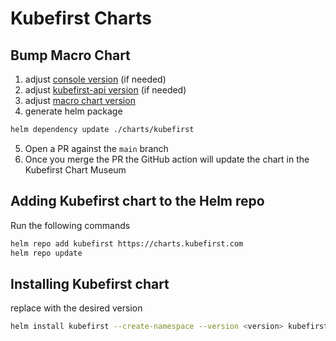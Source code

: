 # Kubefirst Charts

## Bump Macro Chart


1. adjust [console version](https://github.com/kubefirst/charts/blob/main/charts/kubefirst/Chart.yaml#L5) (if needed)
2. adjust [kubefirst-api version](https://github.com/kubefirst/charts/blob/main/charts/kubefirst/Chart.yaml#L8) (if needed)
3. adjust [macro chart version](https://github.com/kubefirst/charts/blob/main/charts/kubefirst/Chart.yaml#L16)
4. generate helm package

```bash 
helm dependency update ./charts/kubefirst
```
5. Open a PR against the `main` branch
6. Once you merge the PR the GitHub action will update the chart in the Kubefirst Chart Museum


## Adding Kubefirst chart to the Helm repo

Run the following commands

```bash 
helm repo add kubefirst https://charts.kubefirst.com
helm repo update 
```

## Installing Kubefirst chart

replace <version> with the desired version  
```bash
helm install kubefirst --create-namespace --version <version> kubefirst/kubefirst
```

